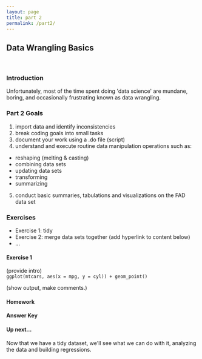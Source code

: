 ```yaml
---
layout: page
title: part 2
permalink: /part2/
---
```


## Data Wrangling Basics
<br>

### Introduction
Unfortunately, most of the time spent doing 'data science' are  mundane, boring, and occasionally frustrating known as data wrangling.  

###  Part 2 Goals

1. import data and identify inconsistencies
2. break coding goals into small tasks
3. document your work using a .do file (script)
4. understand and execute routine data manipulation operations such as:  
- reshaping (melting & casting)
- combining data sets
- updating data sets
- transforming 
- summarizing
5. conduct basic summaries, tabulations and visualizations on the FAD data set

### Exercises
- Exercise 1: tidy 
- Exercise 2: merge data sets together (add hyperlink to content below)
- ...

#### Exercise 1
(provide intro)   
    `ggplot(mtcars, aes(x = mpg, y = cyl)) + geom_point()`

(show output, make comments.)

#### Homework

#### Answer Key

#### Up next...
Now that we have a tidy dataset, we'll see what we can do with it, analyzing the data and building regressions.